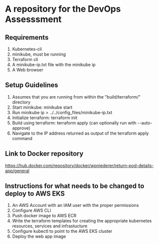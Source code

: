 # A repository for the DevOps Assesssment
## Requirements
1. Kubernetes-cli
2. minikube, must be running
3. Terraform cli
4. A minikube-ip.txt file with the minikube ip
5. A Web browser
## Setup Guidelines
1. Assumes that you are running from within the "build/terraform/" directory
2. Start minikube: minikube start
3. Run minikube ip > ../../config_files/minikube-ip.txt 
4. Initialize terraform: terraform init
5. Build using terraform: terraform apply (can optionally run with --auto-approve)
6. Navigate to the IP address returned as output of the terraform apply command
## Link to Docker repository 
https://hub.docker.com/repository/docker/wpniederer/return-pod-details-app/general
## Instructions for what needs to be changed to deploy to AWS EKS
1. An AWS Account with an IAM user with the proper permissions
2. Configure AWS CLI
3. Push docker image to AWS ECR
4. Write the terraform templates for creating the appropriate kubernetes resources, services and infrastucture
5. Configure kubectl to point to the AWS EKS cluster
6. Deploy the web app image
